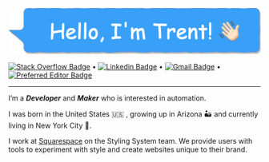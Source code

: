 ![Profile header](./profile-header.png)

[![Stack Overflow Badge](https://img.shields.io/stackexchange/stackoverflow/r/2020476?style=flat-square&logo=stackoverflow&logoColor=whitem)](https://stackoverflow.com/users/2020476/trent?tab=profile) •
[![Linkedin Badge](https://img.shields.io/badge/-trentrand-blue?style=flat-square&logo=Linkedin&logoColor=white&link=https://www.linkedin.com/in/trentrand/)](https://www.linkedin.com/in/trentrand/) •
[![Gmail Badge](https://img.shields.io/badge/-contact@trentrand.com-c14438?style=flat-square&logo=Gmail&logoColor=white&link=mailto:contact@trentrand.com)](mailto:contact@trentrand.com) •
[![Preferred Editor Badge](https://img.shields.io/badge/editor-vim-green)](mailto:contact@trentrand.com)

---

I’m a ***Developer*** and ***Maker*** who is interested in automation.

I was born in the United States 🇺🇸 , growing up in Arizona 🏜 and currently living in New York City 🗽.

I work at [Squarespace](https://www.squarespace.com/about/company) on the Styling System team. We provide users with tools to experiment with style and create websites unique to their brand.
